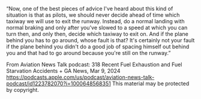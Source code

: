 “Now, one of the best pieces of advice I've heard about this kind of situation is that as pilots, we should never decide ahead of time which taxiway we will use to exit the runway.
Instead, do a normal landing with normal braking and only after you've slowed to a speed at which you can turn then, and only then, decide which taxiway to exit on. And if the plane behind you has to go around, whose fault is that? It's certainly not your fault if the plane behind you didn't do a good job of spacing himself out behind you and that had to go around because you're still on the runway.”

From Aviation News Talk podcast: 318 Recent Fuel Exhaustion and Fuel Starvation Accidents + GA News, Mar 9, 2024
https://podcasts.apple.com/us/podcast/aviation-news-talk-podcast/id1223782070?i=1000648568351
This material may be protected by copyright.